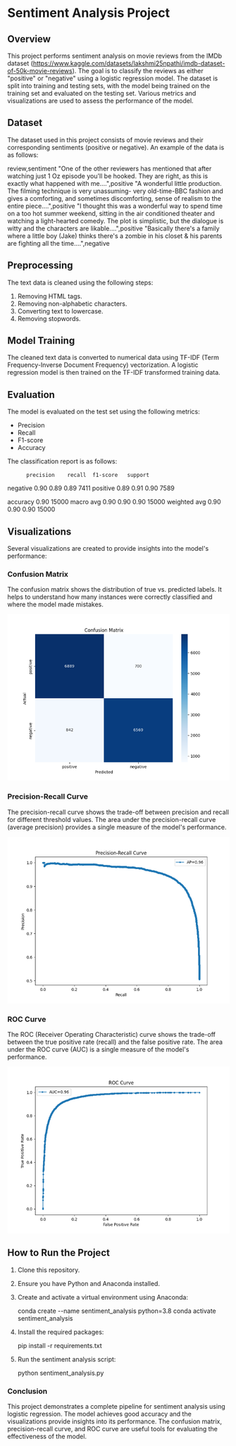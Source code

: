 # Sentiment Analysis Project

## Overview

This project performs sentiment analysis on movie reviews from the IMDb dataset (<https://www.kaggle.com/datasets/lakshmi25npathi/imdb-dataset-of-50k-movie-reviews>). The goal is to classify the reviews as either "positive" or "negative" using a logistic regression model. The dataset is split into training and testing sets, with the model being trained on the training set and evaluated on the testing set. Various metrics and visualizations are used to assess the performance of the model.

## Dataset

The dataset used in this project consists of movie reviews and their corresponding sentiments (positive or negative). An example of the data is as follows:

review,sentiment
"One of the other reviewers has mentioned that after watching just 1 Oz episode you'll be hooked. They are right, as this is exactly what happened with me....",positive
"A wonderful little production. The filming technique is very unassuming- very old-time-BBC fashion and gives a comforting, and sometimes discomforting, sense of realism to the entire piece....",positive
"I thought this was a wonderful way to spend time on a too hot summer weekend, sitting in the air conditioned theater and watching a light-hearted comedy. The plot is simplistic, but the dialogue is witty and the characters are likable....",positive
"Basically there's a family where a little boy (Jake) thinks there's a zombie in his closet & his parents are fighting all the time....",negative

## Preprocessing

The text data is cleaned using the following steps:

1. Removing HTML tags.
2. Removing non-alphabetic characters.
3. Converting text to lowercase.
4. Removing stopwords.

## Model Training

The cleaned text data is converted to numerical data using TF-IDF (Term Frequency-Inverse Document Frequency) vectorization. A logistic regression model is then trained on the TF-IDF transformed training data.

## Evaluation

The model is evaluated on the test set using the following metrics:

- Precision
- Recall
- F1-score
- Accuracy

The classification report is as follows:

          precision    recall  f1-score   support

negative       0.90      0.89      0.89      7411
positive       0.89      0.91      0.90      7589

accuracy                           0.90     15000
macro avg      0.90      0.90      0.90     15000
weighted avg   0.90      0.90      0.90     15000

## Visualizations

Several visualizations are created to provide insights into the model's performance:

### Confusion Matrix

The confusion matrix shows the distribution of true vs. predicted labels. It helps to understand how many instances were correctly classified and where the model made mistakes.

![Confusion Matrix](confusion_matrix.png)

### Precision-Recall Curve

The precision-recall curve shows the trade-off between precision and recall for different threshold values. The area under the precision-recall curve (average precision) provides a single measure of the model's performance.

![Precision-Recall Curve](precision_recall_curve.png)

### ROC Curve

The ROC (Receiver Operating Characteristic) curve shows the trade-off between the true positive rate (recall) and the false positive rate. The area under the ROC curve (AUC) is a single measure of the model's performance.

![ROC Curve](roc_curve.png)

## How to Run the Project

1. Clone this repository.
2. Ensure you have Python and Anaconda installed.
3. Create and activate a virtual environment using Anaconda:

   conda create --name sentiment_analysis python=3.8
   conda activate sentiment_analysis

4. Install the required packages:

    pip install -r requirements.txt

5. Run the sentiment analysis script:

    python sentiment_analysis.py

### Conclusion

This project demonstrates a complete pipeline for sentiment analysis using logistic regression. The model achieves good accuracy and the visualizations provide insights into its performance. The confusion matrix, precision-recall curve, and ROC curve are useful tools for evaluating the effectiveness of the model.
